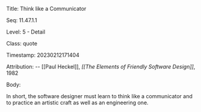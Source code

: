 Title:  Think like a Communicator

Seq:    11.47.1.1

Level:  5 - Detail

Class:  quote

Timestamp: 20230212171404

Attribution: -- [[Paul Heckel]], *[[The Elements of Friendly Software Design]]*, 1982

Body:

In short, the software designer must learn to think like a communicator and to practice an artistic craft as well as an engineering one.

